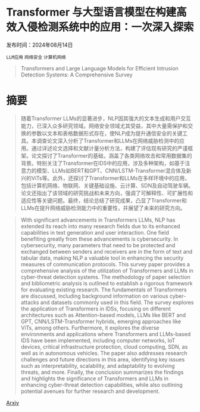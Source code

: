 # Transformer 与大型语言模型在构建高效入侵检测系统中的应用：一次深入探索

发布时间：2024年08月14日

`LLM应用` `网络安全` `计算机网络`

> Transformers and Large Language Models for Efficient Intrusion Detection Systems: A Comprehensive Survey

# 摘要

> 随着Transformer LLMs的显著进步，NLP因其强大的文本生成和用户交互能力，已深入众多研究领域。网络安全领域尤其受益，其中大量需保护和交换的参数以文本和表格数据形式存在，使NLP成为提升通信安全的关键工具。本调查论文深入分析了Transformer和LLMs在网络威胁检测中的应用。通过详述论文选择和文献计量分析方法，构建了评估现有研究的严谨框架。论文探讨了Transformer的基础，涵盖了各类网络攻击和常用数据集的背景。特别关注了Transformer在IDS中的应用，涉及多种架构，如基于注意力的模型、LLMs如BERT和GPT、CNN/LSTM-Transformer混合体及新兴的ViTs等。此外，还探讨了Transformer和LLMs在多样环境中的应用，包括计算机网络、物联网、关键基础设施、云计算、SDN及自动驾驶车辆。论文还指出了该领域的研究挑战和未来方向，强调了可解释性、可扩展性和适应性等关键问题。最终，结论总结了研究成果，凸显了Transformer和LLMs在提升网络威胁检测能力中的重要性，并展望了未来的研究方向。

> With significant advancements in Transformers LLMs, NLP has extended its reach into many research fields due to its enhanced capabilities in text generation and user interaction. One field benefiting greatly from these advancements is cybersecurity. In cybersecurity, many parameters that need to be protected and exchanged between senders and receivers are in the form of text and tabular data, making NLP a valuable tool in enhancing the security measures of communication protocols. This survey paper provides a comprehensive analysis of the utilization of Transformers and LLMs in cyber-threat detection systems. The methodology of paper selection and bibliometric analysis is outlined to establish a rigorous framework for evaluating existing research. The fundamentals of Transformers are discussed, including background information on various cyber-attacks and datasets commonly used in this field. The survey explores the application of Transformers in IDSs, focusing on different architectures such as Attention-based models, LLMs like BERT and GPT, CNN/LSTM-Transformer hybrids, emerging approaches like ViTs, among others. Furthermore, it explores the diverse environments and applications where Transformers and LLMs-based IDS have been implemented, including computer networks, IoT devices, critical infrastructure protection, cloud computing, SDN, as well as in autonomous vehicles. The paper also addresses research challenges and future directions in this area, identifying key issues such as interpretability, scalability, and adaptability to evolving threats, and more. Finally, the conclusion summarizes the findings and highlights the significance of Transformers and LLMs in enhancing cyber-threat detection capabilities, while also outlining potential avenues for further research and development.

[Arxiv](https://arxiv.org/abs/2408.07583)